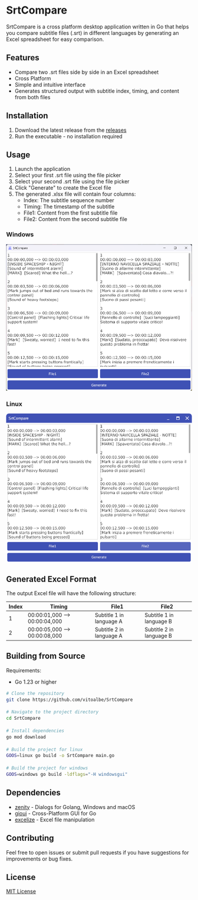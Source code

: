 # SrtCompare

SrtCompare is a cross platform desktop application written in Go that helps you compare subtitle files (.srt) in different languages by generating an Excel spreadsheet for easy comparison.

## Features

- Compare two .srt files side by side in an Excel spreadsheet
- Cross Platform
- Simple and intuitive interface
- Generates structured output with subtitle index, timing, and content from both files

## Installation

1. Download the latest release from the [releases](https://github.com/albertovito/SrtCompare/releases)
2. Run the executable - no installation required

## Usage

1. Launch the application
2. Select your first .srt file using the file picker
3. Select your second .srt file using the file picker
4. Click "Generate" to create the Excel file
5. The generated .xlsx file will contain four columns:
   - Index: The subtitle sequence number
   - Timing: The timestamp of the subtitle
   - File1: Content from the first subtitle file
   - File2: Content from the second subtitle file

### Windows
![Screen](./res/screen_win.png)
### Linux
![Screen](./res/screen_linux.png)
## Generated Excel Format

The output Excel file will have the following structure:

| Index | Timing           | File1        | File2        |
|-------|-----------------|--------------|--------------|
| 1     | 00:00:01,000 --> 00:00:04,000 | Subtitle 1 in language A | Subtitle 1 in language B |
| 2     | 00:00:05,000 --> 00:00:08,000 | Subtitle 2 in language A | Subtitle 2 in language B |

## Building from Source

Requirements:
- Go 1.23 or higher

```bash
# Clone the repository
git clone https://github.com/vitoalbe/SrtCompare

# Navigate to the project directory
cd SrtCompare

# Install dependencies
go mod download

# Build the project for linux
GOOS=linux go build -o SrtCompare main.go

# Build the project for windows
GOOS=windows go build -ldflags="-H windowsgui"
```

## Dependencies

- [zenity](https://github.com/ncruces/zenity) - Dialogs for Golang, Windows and macOS
- [gioui](https://gioui.or) - Cross-Platform GUI for Go
- [excelize](https://github.com/qax-os/excelize) - Excel file manipulation

## Contributing

Feel free to open issues or submit pull requests if you have suggestions for improvements or bug fixes.

## License

[MIT License](LICENSE)
